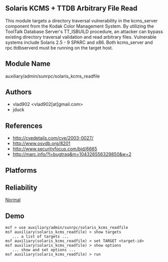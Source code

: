 ## Solaris KCMS + TTDB Arbitrary File Read

This module targets a directory traversal vulnerability in 
the kcms_server component from the Kodak Color Management 
System. By utilizing the ToolTalk Database Server\'s 
TT_ISBUILD procedure, an attacker can bypass existing 
directory traversal validation and read arbitrary files. 
Vulnerable systems include Solaris 2.5 - 9 SPARC and x86. 
Both kcms_server and rpc.ttdbserverd must be running on the 
target host.


## Module Name
auxiliary/admin/sunrpc/solaris_kcms_readfile

## Authors
* vlad902 <vlad902[at]gmail.com>
* jduck


## References
* http://cvedetails.com/cve/2003-0027/
* http://www.osvdb.org/8201
* http://www.securityfocus.com/bid/6665
* http://marc.info/?l=bugtraq&m=104326556329850&w=2




## Platforms


## Reliability
[Normal](https://github.com/rapid7/metasploit-framework/wiki/Exploit-Ranking)

## Demo

```
msf > use auxiliary/admin/sunrpc/solaris_kcms_readfile
msf auxiliary(solaris_kcms_readfile) > show targets
   ... a list of targets ...
msf auxiliary(solaris_kcms_readfile) > set TARGET <target-id>
msf auxiliary(solaris_kcms_readfile) > show options
   ... show and set options ...
msf auxiliary(solaris_kcms_readfile) > run
```
    
    